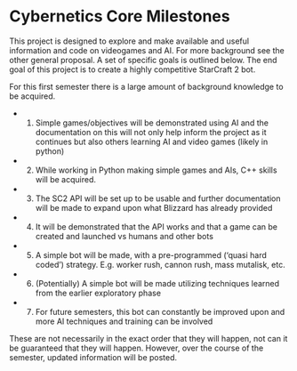 # Cybernetics Core Milestones

This project is designed to explore and make available and useful information and code on videogames and AI. For more background see the other general proposal. A set of specific goals is outlined below. The end goal of this project is to create a highly competitive StarCraft 2 bot.

For this first semester there is a large amount of background knowledge to be acquired. 

* 1.	Simple games/objectives will be demonstrated using AI and the documentation on this will not only help inform the project as it continues but also others learning AI and video games (likely in python)
* 2.	While working in Python making simple games and AIs, C++ skills will be acquired.
* 3.	The SC2 API will be set up to be usable and further documentation will be made to expand upon what Blizzard has already provided
* 4.	It will be demonstrated that the API works and that a game can be created and launched vs humans and other bots
* 5.	A simple bot will be made, with a pre-programmed (‘quasi hard coded’) strategy. E.g. worker rush, cannon rush, mass mutalisk, etc.
* 6.	(Potentially) A simple bot will be made utilizing techniques learned from the earlier exploratory phase
* 7.	For future semesters, this bot can constantly be improved upon and more AI techniques and training can be involved

These are not necessarily in the exact order that they will happen, not can it be guaranteed that they will happen. However, over the course of the semester, updated information will be posted.
